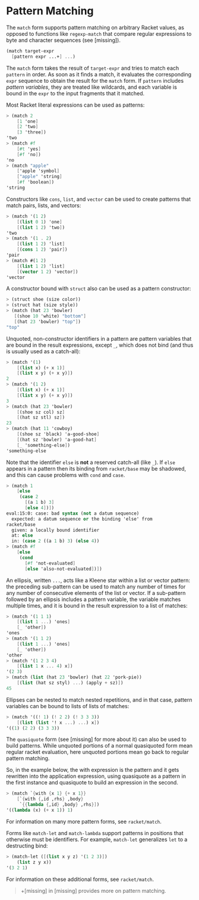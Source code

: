 # Pattern Matching

The `match` form supports pattern matching on arbitrary Racket values,
as opposed to functions like `regexp-match` that compare regular
expressions to byte and character sequences (see \[missing\]).

```scheme
(match target-expr
  [pattern expr ...+] ...)
```

The `match` form takes the result of `target-expr` and tries to match
each `pattern` in order. As soon as it finds a match, it evaluates the
corresponding `expr` sequence to obtain the result for the `match` form.
If `pattern` includes _pattern variables_, they are treated like
wildcards, and each variable is bound in the `expr` to the input
fragments that it matched.

Most Racket literal expressions can be used as patterns:

```scheme
> (match 2
    [1 'one]
    [2 'two]
    [3 'three])
'two
> (match #f
    [#t 'yes]
    [#f 'no])
'no
> (match "apple"
    ['apple 'symbol]
    ["apple" 'string]
    [#f 'boolean])
'string
```

Constructors like `cons`, `list`, and `vector` can be used to create
patterns that match pairs, lists, and vectors:

```scheme
> (match '(1 2)
    [(list 0 1) 'one]
    [(list 1 2) 'two])
'two
> (match '(1 . 2)
    [(list 1 2) 'list]
    [(cons 1 2) 'pair])
'pair
> (match #(1 2)
    [(list 1 2) 'list]
    [(vector 1 2) 'vector])
'vector
```

A constructor bound with `struct` also can be used as a pattern
constructor:

```scheme
> (struct shoe (size color))
> (struct hat (size style))
> (match (hat 23 'bowler)
   [(shoe 10 'white) "bottom"]
   [(hat 23 'bowler) "top"])
"top"
```

Unquoted, non-constructor identifiers in a pattern are pattern variables
that are bound in the result expressions, except `_`, which does not
bind (and thus is usually used as a catch-all):

```scheme
> (match '(1)
    [(list x) (+ x 1)]
    [(list x y) (+ x y)])
2
> (match '(1 2)
    [(list x) (+ x 1)]
    [(list x y) (+ x y)])
3
> (match (hat 23 'bowler)
    [(shoe sz col) sz]
    [(hat sz stl) sz])
23
> (match (hat 11 'cowboy)
    [(shoe sz 'black) 'a-good-shoe]
    [(hat sz 'bowler) 'a-good-hat]
    [_ 'something-else])
'something-else
```

Note that the identifier `else` is **not** a reserved catch-all (like
`_`). If `else` appears in a pattern then its binding from `racket/base`
may be shadowed, and this can cause problems with `cond` and `case`.

```scheme
> (match 1
    [else
     (case 2
       [(a 1 b) 3]
       [else 4])])
eval:15:0: case: bad syntax (not a datum sequence)
  expected: a datum sequence or the binding 'else' from
racket/base
  given: a locally bound identifier
  at: else
  in: (case 2 ((a 1 b) 3) (else 4))
> (match #f
    [else
     (cond
       [#f 'not-evaluated]
       [else 'also-not-evaluated])])
```

An ellipsis, written `...`, acts like a Kleene star within a list or
vector pattern: the preceding sub-pattern can be used to match any
number of times for any number of consecutive elements of the list or
vector. If a sub-pattern followed by an ellipsis includes a pattern
variable, the variable matches multiple times, and it is bound in the
result expression to a list of matches:

```scheme
> (match '(1 1 1)
    [(list 1 ...) 'ones]
    [_ 'other])
'ones
> (match '(1 1 2)
    [(list 1 ...) 'ones]
    [_ 'other])
'other
> (match '(1 2 3 4)
    [(list 1 x ... 4) x])
'(2 3)
> (match (list (hat 23 'bowler) (hat 22 'pork-pie))
    [(list (hat sz styl) ...) (apply + sz)])
45
```

Ellipses can be nested to match nested repetitions, and in that case,
pattern variables can be bound to lists of lists of matches:

```scheme
> (match '((! 1) (! 2 2) (! 3 3 3))
    [(list (list '! x ...) ...) x])
'((1) (2 2) (3 3 3))
```

The `quasiquote` form  (see \[missing\] for more about it) can also be
used to build patterns. While unquoted portions of a normal quasiquoted
form mean regular racket evaluation, here unquoted portions mean go back
to regular pattern matching.

So, in the example below, the with expression is the pattern and it gets
rewritten into the application expression, using quasiquote as a pattern
in the first instance and quasiquote to build an expression in the
second.

```scheme
> (match `{with {x 1} {+ x 1}}
    [`{with {,id ,rhs} ,body}
     `{{lambda {,id} ,body} ,rhs}])
'((lambda (x) (+ x 1)) 1)
```

For information on many more pattern forms, see `racket/match`.

Forms like `match-let` and `match-lambda` support patterns in positions
that otherwise must be identifiers. For example, `match-let` generalizes
`let` to a destructing bind:

```scheme
> (match-let ([(list x y z) '(1 2 3)])
    (list z y x))
'(3 2 1)
```

For information on these additional forms, see `racket/match`.

> +\[missing\] in \[missing\] provides more on pattern matching.
